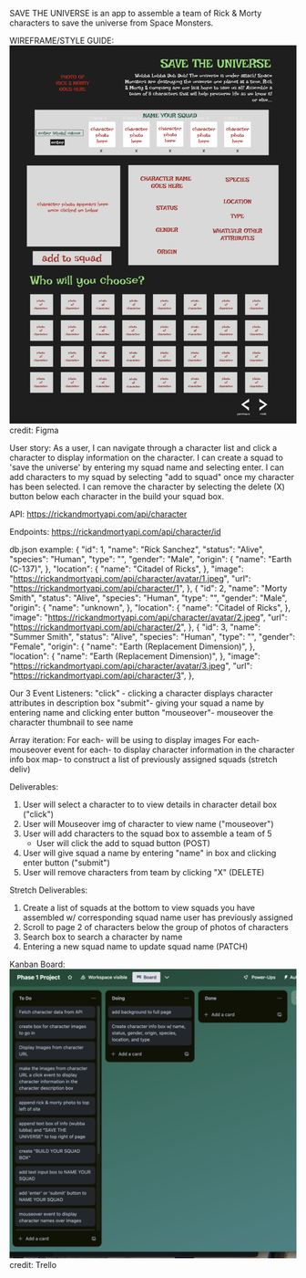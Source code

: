 SAVE THE UNIVERSE is an app to assemble a team of Rick & Morty characters to save the universe from Space Monsters.

WIREFRAME/STYLE GUIDE:
<img src="image.png">
credit: Figma


User story:
As a user, I can navigate through a character list and click a character to display information on the character. I can create a squad to 'save the universe' by entering my squad name and selecting enter. I can add characters to my squad by selecting "add to squad" once my character has been selected. I can remove the character by selecting the delete (X) button below each character in the build your squad box.
  
API: https://rickandmortyapi.com/api/character

Endpoints: https://rickandmortyapi.com/api/character/id

db.json example:
{
            "id": 1,
            "name": "Rick Sanchez",
            "status": "Alive",
            "species": "Human",
            "type": "",
            "gender": "Male",
            "origin": {
                "name": "Earth (C-137)",
            },
            "location": {
                "name": "Citadel of Ricks",
            },
            "image": "https://rickandmortyapi.com/api/character/avatar/1.jpeg",
            "url": "https://rickandmortyapi.com/api/character/1",
        },
        {
            "id": 2,
            "name": "Morty Smith",
            "status": "Alive",
            "species": "Human",
            "type": "",
            "gender": "Male",
            "origin": {
                "name": "unknown",
            },
            "location": {
                "name": "Citadel of Ricks",
            },
            "image": "https://rickandmortyapi.com/api/character/avatar/2.jpeg",
            "url": "https://rickandmortyapi.com/api/character/2",
        },
        {
            "id": 3,
            "name": "Summer Smith",
            "status": "Alive",
            "species": "Human",
            "type": "",
            "gender": "Female",
            "origin": {
                "name": "Earth (Replacement Dimension)",
            },
            "location": {
                "name": "Earth (Replacement Dimension)",
            },
            "image": "https://rickandmortyapi.com/api/character/avatar/3.jpeg",
            "url": "https://rickandmortyapi.com/api/character/3",
        },
    

Our 3 Event Listeners:
"click" - clicking a character displays character attributes in description box
"submit"- giving your squad a name by entering name and clicking enter button
"mouseover"- mouseover the character thumbnail to see name 

Array iteration:
For each- will be using to display images
For each- mouseover event 
for each- to display character information in the character info box
map- to construct a list of previously assigned squads (stretch deliv)

Deliverables:
1. User will select a character to to view details in character detail box ("click")
2. User will Mouseover img of character to view name ("mouseover")
3. User will add characters to the squad box to assemble a team of 5
    - User will click the add to squad button (POST)
4. User will give squad a name by entering "name" in box and clicking enter button ("submit")
5. User will remove characters from team by clicking "X" (DELETE)

Stretch Deliverables:
1. Create a list of squads at the bottom to view squads you have assembled w/ corresponding squad name user has previously assigned
2. Scroll to page 2 of characters below the group of photos of characters
3. Search box to search a character by name
4. Entering a new squad name to update squad name (PATCH)

Kanban Board: 
<img src="KanbanBoard.png">
credit: Trello